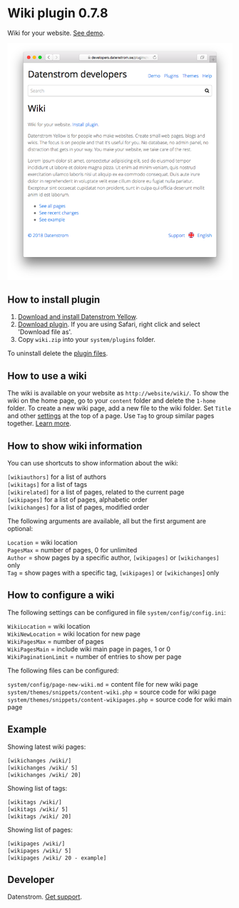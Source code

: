 Wiki plugin 0.7.8
=================
Wiki for your website. [See demo](https://developers.datenstrom.se/plugins/wiki/).

<p align="center"><img src="wiki-screenshot.png?raw=true" alt="Screenshot"></p>

## How to install plugin

1. [Download and install Datenstrom Yellow](https://github.com/datenstrom/yellow/).
2. [Download plugin](https://github.com/datenstrom/yellow-plugins/raw/master/zip/wiki.zip). If you are using Safari, right click and select 'Download file as'.
3. Copy `wiki.zip` into your `system/plugins` folder.

To uninstall delete the [plugin files](update.ini).

## How to use a wiki

The wiki is available on your website as `http://website/wiki/`. To show the wiki on the home page, go to your `content` folder and delete the `1-home` folder. To create a new wiki page, add a new file to the wiki folder. Set `Title` and other [settings](https://developers.datenstrom.se/help/markdown-cheat-sheet#settings) at the top of a page. Use `Tag` to group similar pages together. [Learn more](https://developers.datenstrom.se/help/how-to-make-a-wiki).

## How to show wiki information

You can use shortcuts to show information about the wiki:

`[wikiauthors]` for a list of authors  
`[wikitags]` for a list of tags  
`[wikirelated]` for a list of pages, related to the current page    
`[wikipages]` for a list of pages, alphabetic order  
`[wikichanges]` for a list of pages, modified order  

The following arguments are available, all but the first argument are optional:

`Location` = wiki location  
`PagesMax` = number of pages, 0 for unlimited  
`Author` = show pages by a specific author, `[wikipages]` or `[wikichanges]` only  
`Tag` = show pages with a specific tag, `[wikipages]` or `[wikichanges`] only  

## How to configure a wiki

The following settings can be configured in file `system/config/config.ini`:

`WikiLocation` = wiki location  
`WikiNewLocation` = wiki location for new page  
`WikiPagesMax` = number of pages  
`WikiPagesMain` = include wiki main page in pages, 1 or 0  
`WikiPaginationLimit` = number of entries to show per page  

The following files can be configured:

`system/config/page-new-wiki.md` = content file for new wiki page  
`system/themes/snippets/content-wiki.php` = source code for wiki page  
`system/themes/snippets/content-wikipages.php` = source code for wiki main page  

## Example

Showing latest wiki pages:

    [wikichanges /wiki/]
    [wikichanges /wiki/ 5]
    [wikichanges /wiki/ 20]

Showing list of tags:

    [wikitags /wiki/]
    [wikitags /wiki/ 5]
    [wikitags /wiki/ 20]

Showing list of pages:

    [wikipages /wiki/]
    [wikipages /wiki/ 5]
    [wikipages /wiki/ 20 - example]

## Developer

Datenstrom. [Get support](https://developers.datenstrom.se/help/support).
